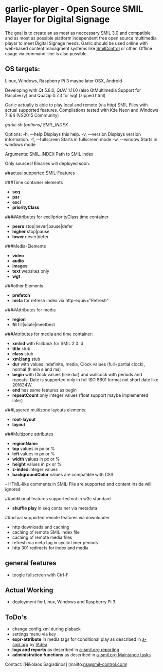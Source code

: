 # garlic-player - Open Source SMIL Player for Digital Signage

The goal is to create an as most as neccessary SMIL 3.0 and compatible and as most as possible platform independent free open source multimedia player to meet Digital Signage needs.
Garlic should be used online with web-based content managment systems like [SmilControl](http://smil-control.com) or other.
Offline usage via command-line is also possible.

## OS targets:

Linux, Windows, Raspberry Pi 3 maybe later OSX, Android

Developing with Qt 5.8.0, QtAV 1.11.0 (also QtMultimedia Support for Raspberry) and Quazip 0.7.3 for wgt (zipped html)

Garlic actually is able to play local and remote (via http) SMIL Files with actual supported features.
Compilations tested with Kde Neon and Windows 7 i64 (VS2015 Community)

*garlic.sh [options] SMIL_INDEX*

Options:
-h, --help        Displays this help.
-v, --version     Displays version information.
-f, --fullscreen  Starts in fullscreen mode
-w, --window      Starts in windows mode

Arguments:
SMIL_INDEX        Path to SMIL index

Only sources! Binaries will deployed soon.

##actual supported SMIL-Features

###Time container elements
- **seq**
- **par**
- **excl**
- **priorityClass**

####Attributes for excl/priorityClass time container
- **peers** stop|never|pause|defer
- **higher** stop|pause
- **lower** never|defer

###Media-Elements
- **video**
- **audio**
- **images**
- **text** websites only
- **wgt** 

###other Elements
- **prefetch**
- **meta** for refresh index via http-equiv="Refresh"

####Attributes for media
- **region**
- **fit** fill|scale|meetbest

###Attributes for media and time container:
- **xml:id** with Fallback for SMIL 2.0 id
- **title** stub
- **class** stub
- **xml:lang** stub
- **dur** with values indefinite, media, Clock values (full+partial clock),  normal (h min s and ms)
- **begin** with Clock values (like dur) and wallcock with periods and repeats. Date is supported only in full ISO 8601 format not short date like 201634W.
- **end** has same features as begin
- **repeatCount** only integer values (float support maybe implemented later)

###Layered multizone layouts elements:
- **root-layout**
- **layout**

###Multizone attributes
- **regionName**
- **top** values in px or %
- **left** values in px or %
- **width** values in px or %
- **height** values in px or %
- **z-index** integer values
- **backgroundColor** values are compatible with CSS

<!-- --> - HTML-like comments in SMIL-File are supported and content inside will ignored

##additional features supported not in w3c standard
- **shuffle play** in seq container via metadata

##actual supported remote features via downloader
- http downloads and caching
- caching of remote SMIL index file
- caching of remote media files
- refresh via meta tag in cyclic timer periods
- http 301 redirects for index and media

## general features
 - toogle fullscreen with Ctrl-F

## Actual Working
- deployment for Linux, Windows and Raspberry Pi 3

## ToDo's
- change config.xml during plaback
- settings menu via key
- **expr-attribute** in media tags for conditional play as described in [a-smil.org](http://www.a-smil.org/index.php/Conditional_play) by [IAdea](http://www.iadea.com/)
- **logs and reports** as described in [a-smil.org reporting](http://www.a-smil.org/index.php/Reporting)
- **administration functions** as described in [a-smil.org Maintance tasks](http://www.a-smil.org/index.php/Maintenance_tasks)

Contact: [Nikolaos Sagiadinos] (mailto:ns@smil-control.com)
